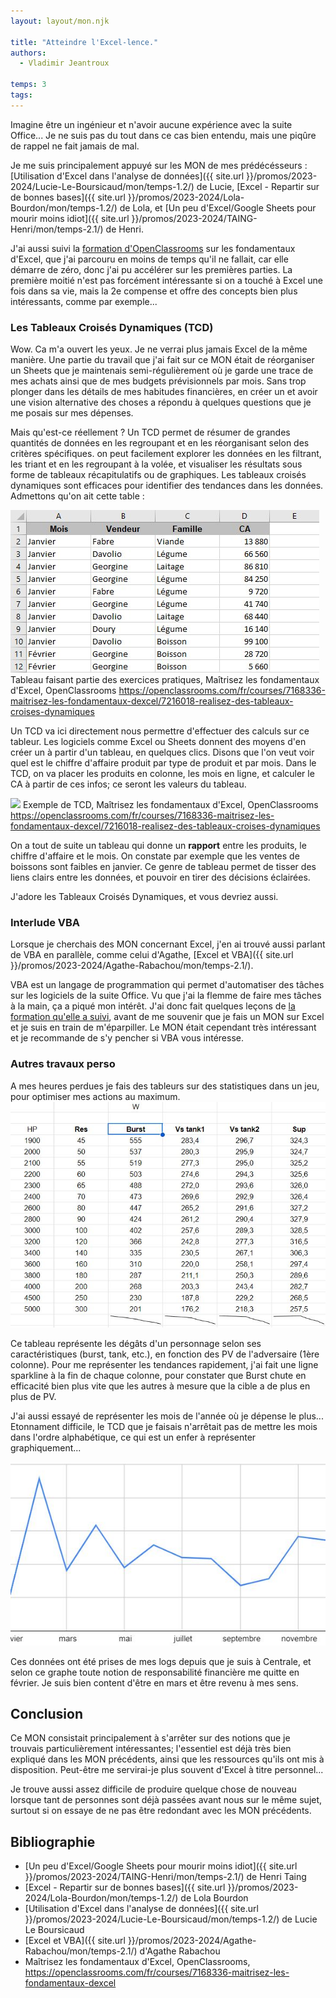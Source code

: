 ```yaml
---
layout: layout/mon.njk

title: "Atteindre l'Excel-lence."
authors:
  - Vladimir Jeantroux

temps: 3
tags:
---
```


Imagine être un ingénieur et n'avoir aucune expérience avec la suite Office...
Je ne suis pas du tout dans ce cas bien entendu, mais une piqûre de rappel ne fait jamais de mal.

Je me suis principalement appuyé sur les MON de mes prédécésseurs : [Utilisation d'Excel dans l'analyse de données]({{ site.url }}/promos/2023-2024/Lucie-Le-Boursicaud/mon/temps-1.2/) de Lucie, [Excel - Repartir sur de bonnes bases]({{ site.url }}/promos/2023-2024/Lola-Bourdon/mon/temps-1.2/) de Lola, et [Un peu d'Excel/Google Sheets pour mourir moins idiot]({{ site.url }}/promos/2023-2024/TAING-Henri/mon/temps-2.1/) de Henri.

J'ai aussi suivi la [formation d'OpenClassrooms](https://openclassrooms.com/fr/courses/7168336-maitrisez-les-fondamentaux-dexcel) sur les fondamentaux d'Excel, que j'ai parcouru en moins de temps qu'il ne fallait, car elle démarre de zéro, donc j'ai pu accélérer sur les premières parties. La première moitié n'est pas forcément intéressante si on a touché à Excel une fois dans sa vie, mais la 2e compense et offre des concepts bien plus intéressants, comme par exemple...

### Les Tableaux Croisés Dynamiques (TCD)

Wow. Ca m'a ouvert les yeux. Je ne verrai plus jamais Excel de la même manière.
Une partie du travail que j'ai fait sur ce MON était de réorganiser un Sheets que je maintenais semi-régulièrement où je garde une trace de mes achats ainsi que de mes budgets prévisionnels par mois. Sans trop plonger dans les détails de mes habitudes financières, en créer un et avoir une vision alternative des choses a répondu à quelques questions que je me posais sur mes dépenses.

Mais qu'est-ce réellement ? Un TCD permet de résumer de grandes quantités de données en les regroupant et en les réorganisant selon des critères spécifiques. on peut facilement explorer les données en les filtrant, les triant et en les regroupant à la volée, et visualiser les résultats sous forme de tableaux récapitulatifs ou de graphiques. Les tableaux croisés dynamiques sont efficaces pour identifier des tendances dans les données. Admettons qu'on ait cette table :

![](tableau_exemple.jpg)
Tableau faisant partie des exercices pratiques, Maîtrisez les fondamentaux d'Excel, OpenClassrooms https://openclassrooms.com/fr/courses/7168336-maitrisez-les-fondamentaux-dexcel/7216018-realisez-des-tableaux-croises-dynamiques

Un TCD va ici directement nous permettre d'effectuer des calculs sur ce tableur. Les logiciels comme Excel ou Sheets donnent des moyens d'en créer un à partir d'un tableau, en quelques clics. Disons que l'on veut voir quel est le chiffre d'affaire produit par type de produit et par mois. Dans le TCD, on va placer les produits en colonne, les mois en ligne, et calculer le CA à partir de ces infos; ce seront les valeurs du tableau.

![](tdc1.JPG)
Exemple de TCD, Maîtrisez les fondamentaux d'Excel, OpenClassrooms https://openclassrooms.com/fr/courses/7168336-maitrisez-les-fondamentaux-dexcel/7216018-realisez-des-tableaux-croises-dynamiques

On a tout de suite un tableau qui donne un **rapport** entre les produits, le chiffre d'affaire et le mois. On constate par exemple que les ventes de boissons sont faibles en janvier. Ce genre de tableau permet de tisser des liens clairs entre les données, et pouvoir en tirer des décisions éclairées.

J'adore les Tableaux Croisés Dynamiques, et vous devriez aussi.

### Interlude VBA

Lorsque je cherchais des MON concernant Excel, j'en ai trouvé aussi parlant de VBA en parallèle, comme celui d'Agathe, [Excel et VBA]({{ site.url }}/promos/2023-2024/Agathe-Rabachou/mon/temps-2.1/).

VBA est un langage de programmation qui permet d'automatiser des tâches sur les logiciels de la suite Office. Vu que j'ai la flemme de faire mes tâches à la main, ça a piqué mon intérêt. J'ai donc fait quelques leçons de [la formation qu'elle a suivi](https://www.excel-pratique.com/fr/vba), avant de me souvenir que je fais un MON sur Excel et je suis en train de m'éparpiller. Le MON était cependant très intéressant et je recommande de s'y pencher si VBA vous intéresse.

### Autres travaux perso

A mes heures perdues je fais des tableurs sur des statistiques dans un jeu, pour optimiser mes actions au maximum.
![](degats1.jpg)

Ce tableau représente les dégâts d'un personnage selon ses caractéristiques (burst, tank, etc.), en fonction des PV de l'adversaire (1ère colonne). Pour me représenter les tendances rapidement, j'ai fait une ligne sparkline à la fin de chaque colonne, pour constater que Burst chute en efficacité bien plus vite que les autres à mesure que la cible a de plus en plus de PV.

J'ai aussi essayé de représenter les mois de l'année où je dépense le plus... Etonnament difficile, le TCD que je faisais n'arrêtait pas de mettre les mois dans l'ordre alphabétique, ce qui est un enfer à représenter graphiquement...

![](depenses1.jpg)

Ces données ont été prises de mes logs depuis que je suis à Centrale, et selon ce graphe toute notion de responsabilité financière me quitte en février. Je suis bien content d'être en mars et être revenu à mes sens.

## Conclusion

Ce MON consistait principalement à s'arrêter sur des notions que je trouvais particulièrement intéressantes; l'essentiel est déjà très bien expliqué dans les MON précédents, ainsi que les ressources qu'ils ont mis à disposition. Peut-être me servirai-je plus souvent d'Excel à titre personnel...

Je trouve aussi assez difficile de produire quelque chose de nouveau lorsque tant de personnes sont déjà passées avant nous sur le même sujet, surtout si on essaye de ne pas être redondant avec les MON précédents.

## Bibliographie

- [Un peu d'Excel/Google Sheets pour mourir moins idiot]({{ site.url }}/promos/2023-2024/TAING-Henri/mon/temps-2.1/) de Henri Taing
- [Excel - Repartir sur de bonnes bases]({{ site.url }}/promos/2023-2024/Lola-Bourdon/mon/temps-1.2/) de Lola Bourdon
- [Utilisation d'Excel dans l'analyse de données]({{ site.url }}/promos/2023-2024/Lucie-Le-Boursicaud/mon/temps-1.2/) de Lucie Le Boursicaud
- [Excel et VBA]({{ site.url }}/promos/2023-2024/Agathe-Rabachou/mon/temps-2.1/) d'Agathe Rabachou
- Maîtrisez les fondamentaux d'Excel, OpenClassrooms, https://openclassrooms.com/fr/courses/7168336-maitrisez-les-fondamentaux-dexcel